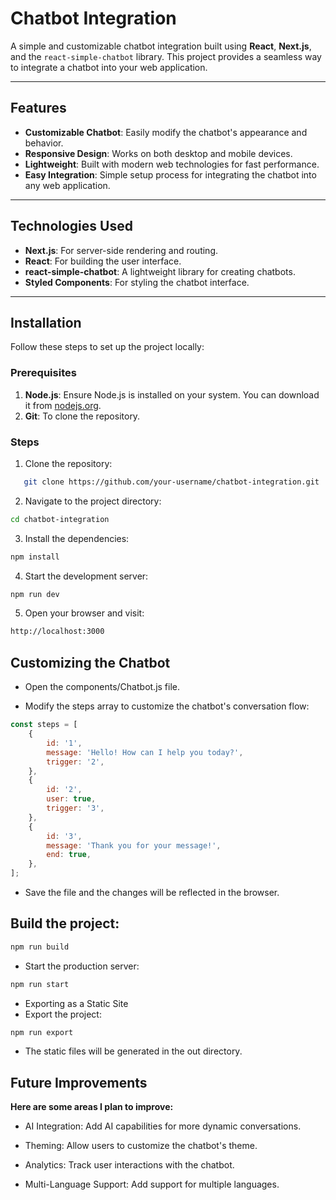 # Chatbot Integration

A simple and customizable chatbot integration built using **React**, **Next.js**, and the `react-simple-chatbot` library. This project provides a seamless way to integrate a chatbot into your web application.

---

## Features

- **Customizable Chatbot**: Easily modify the chatbot's appearance and behavior.
- **Responsive Design**: Works on both desktop and mobile devices.
- **Lightweight**: Built with modern web technologies for fast performance.
- **Easy Integration**: Simple setup process for integrating the chatbot into any web application.

---

## Technologies Used

- **Next.js**: For server-side rendering and routing.
- **React**: For building the user interface.
- **react-simple-chatbot**: A lightweight library for creating chatbots.
- **Styled Components**: For styling the chatbot interface.

---

## Installation

Follow these steps to set up the project locally:

### Prerequisites

1. **Node.js**: Ensure Node.js is installed on your system. You can download it from [nodejs.org](https://nodejs.org/).
2. **Git**: To clone the repository.

### Steps

1. Clone the repository:

```bash
   git clone https://github.com/your-username/chatbot-integration.git
```

2. Navigate to the project directory:

```bash
cd chatbot-integration
```

3. Install the dependencies:

```bash
npm install
```

4. Start the development server:

```bash
npm run dev
```
5. Open your browser and visit:

```bash
http://localhost:3000
```

## Customizing the Chatbot

- Open the components/Chatbot.js file.

- Modify the steps array to customize the chatbot's conversation flow:

```javascript
const steps = [
    {
        id: '1',
        message: 'Hello! How can I help you today?',
        trigger: '2',
    },
    {
        id: '2',
        user: true,
        trigger: '3',
    },
    {
        id: '3',
        message: 'Thank you for your message!',
        end: true,
    },
];
```

- Save the file and the changes will be reflected in the browser.

## Build the project:

```bash
npm run build
```

- Start the production server:

```bash
npm run start
```

- Exporting as a Static Site
- Export the project:

```bash
npm run export
```

- The static files will be generated in the out directory.

## Future Improvements

**Here are some areas I plan to improve:**

- AI Integration: Add AI capabilities for more dynamic conversations.

- Theming: Allow users to customize the chatbot's theme.

- Analytics: Track user interactions with the chatbot.

- Multi-Language Support: Add support for multiple languages.